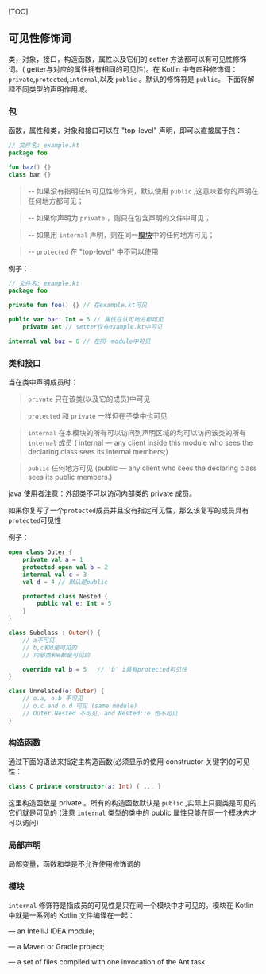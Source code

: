 [TOC]

## 可见性修饰词

类，对象，接口，构造函数，属性以及它们的 setter 方法都可以有可见性修饰词。( getter与对应的属性拥有相同的可见性)。在 Kotlin 中有四种修饰词：`private`,`protected`,`internal`,以及 `public` 。默认的修饰符是 `public`。
下面将解释不同类型的声明作用域。

### 包
函数，属性和类，对象和接口可以在 "top-level" 声明，即可以直接属于包：

```kotlin
// 文件名: example.kt
package foo

fun baz() {}
class bar {}
```

>--  如果没有指明任何可见性修饰词，默认使用 `public` ,这意味着你的声明在任何地方都可见；

>-- 如果你声明为 `private` ，则只在包含声明的文件中可见；

>-- 如果用 `internal` 声明，则在同一[模块](http://kotlinlang.org/docs/reference/visibility-modifiers.html#modules)中的任何地方可见；

>-- `protected` 在 "top-level" 中不可以使用

例子：

```kotlin
// 文件名: example.kt
package foo

private fun foo() {} // 在example.kt可见

public var bar: Int = 5 // 属性在认可地方都可见
	private set // setter仅在example.kt中可见

internal val baz = 6 // 在同一module中可见
```

### 类和接口
当在类中声明成员时：

> `private` 只在该类(以及它的成员)中可见

> `protected` 和 `private` 一样但在子类中也可见

> `internal` 在本模块的所有可以访问到声明区域的均可以访问该类的所有 `internal` 成员 ( internal — any client inside this module who sees the declaring class sees its internal members;)

> `public` 任何地方可见 (public — any client who sees the declaring class sees its public members.)

java 使用者注意：外部类不可以访问内部类的 private 成员。

如果你复写了一个`protected`成员并且没有指定可见性，那么该复写的成员具有`protected`可见性

例子：

```kotlin
open class Outer {
	private val a = 1
	protected open val b = 2
	internal val c = 3
	val d = 4 // 默认是public

	protected class Nested {
		public val e: Int = 5
	}
}

class Subclass : Outer() {
	// a不可见
	// b,c和d是可见的
	// 内部类和e都是可见的

	override val b = 5   // 'b' i具有protected可见性
}

class Unrelated(o: Outer) {
	// o.a, o.b 不可见
	// o.c and o.d 可见 (same module)
	// Outer.Nested 不可见, and Nested::e 也不可见
}
```

### 构造函数
通过下面的语法来指定主构造函数(必须显示的使用 constructor 关键字)的可见性：

```kotlin
class C private constructor(a: Int) { ... }
```

这里构造函数是 private 。所有的构造函数默认是 `public` ,实际上只要类是可见的它们就是可见的
(注意 `internal` 类型的类中的 public 属性只能在同一个模块内才可以访问)

### 局部声明
局部变量，函数和类是不允许使用修饰词的

### 模块
`internal` 修饰符是指成员的可见性是只在同一个模块中才可见的。模块在 Kotlin 中就是一系列的 Kotlin 文件编译在一起：

—  an IntelliJ IDEA module;

—  a Maven or Gradle project;

—  a set of files compiled with one invocation of the Ant task.
